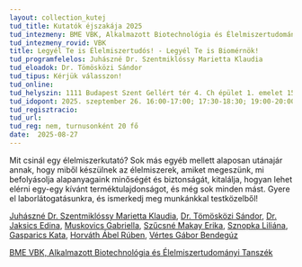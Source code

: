 ```yaml
---
layout: collection_kutej
tud_title: Kutatók éjszakája 2025
tud_intezmeny: BME VBK, Alkalmazott Biotechnológia és Élelmiszertudományi Tanszék
tud_intezmeny_rovid: VBK
title: Legyél Te is Élelmiszertudós! - Legyél Te is Biomérnök!
tud_programfelelos: Juhászné Dr. Szentmiklóssy Marietta Klaudia 
tud_eloadok: Dr. Tömösközi Sándor    
tud_tipus: Kérjük válasszon!
tud_online: 
tud_helyszin: 1111 Budapest Szent Gellért tér 4. Ch épület 1. emelet 151. 
tud_idopont: 2025. szeptember 26. 16:00-17:00; 17:30-18:30; 19:00-20:00
tud_regisztracio: 
tud_url: 
tud_reg: nem, turnusonként 20 fő
date:  2025-08-27
---
```


Mit csinál egy élelmiszerkutató? Sok más egyéb mellett alaposan utánajár annak, hogy miből készülnek az élelmiszerek, amiket megeszünk, mi befolyásolja alapanyagaink minőségét és biztonságát, kitalálja, hogyan lehet elérni egy-egy kívánt terméktulajdonságot, és még sok minden mást. 
Gyere el laborlátogatásunkra, és ismerkedj meg munkánkkal testközelből! 

[Juhászné Dr. Szentmiklóssy Marietta Klaudia](https://tudprog.bme.hu/kutatok_ejszakaja/profilok/juhaszne_dr_szentmiklossy_marietta), [Dr. Tömösközi Sándor](https://tudprog.bme.hu/kutatok_ejszakaja/profilok/tomoskozi_sandor),	[Dr. Jaksics Edina](https://tudprog.bme.hu/kutatok_ejszakaja/profilok/jaksics_edina), 	[Muskovics Gabriella](https://tudprog.bme.hu/kutatok_ejszakaja/profilok/muskovics_gabriella),	[Szűcsné Makay Erika](https://tudprog.bme.hu/kutatok_ejszakaja/profilok/szucsne_makay_erika), [Sznopka Liliána](https://tudprog.bme.hu/kutatok_ejszakaja/profilok/sznopka_liliana),	[Gasparics Kata](https://tudprog.bme.hu/kutatok_ejszakaja/profilok/gasparics_kata),	[Horváth Ábel Rúben](https://tudprog.bme.hu/kutatok_ejszakaja/profilok/horvath_abel_ruben),	[Vértes Gábor Bendegúz](https://tudprog.bme.hu/kutatok_ejszakaja/profilok/vertes_gabor_bendeguz)

[BME VBK, Alkalmazott Biotechnológia és Élelmiszertudományi Tanszék](https://kutatok.org/abettt/)
